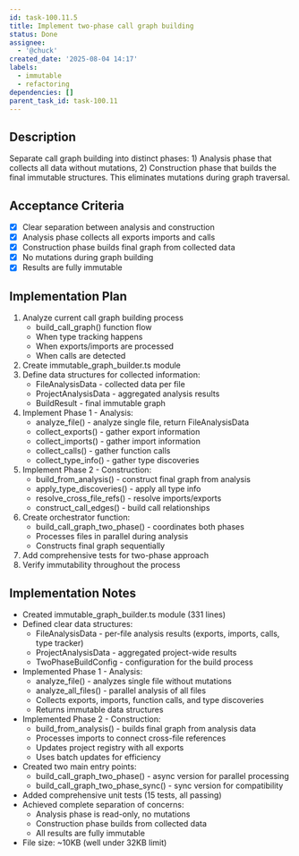 ```yaml
---
id: task-100.11.5
title: Implement two-phase call graph building
status: Done
assignee:
  - '@chuck'
created_date: '2025-08-04 14:17'
labels:
  - immutable
  - refactoring
dependencies: []
parent_task_id: task-100.11
---
```


## Description

Separate call graph building into distinct phases: 1) Analysis phase that collects all data without mutations, 2) Construction phase that builds the final immutable structures. This eliminates mutations during graph traversal.

## Acceptance Criteria

- [x] Clear separation between analysis and construction
- [x] Analysis phase collects all exports imports and calls
- [x] Construction phase builds final graph from collected data
- [x] No mutations during graph building
- [x] Results are fully immutable

## Implementation Plan

1. Analyze current call graph building process
   - build_call_graph() function flow
   - When type tracking happens
   - When exports/imports are processed
   - When calls are detected
2. Create immutable_graph_builder.ts module
3. Define data structures for collected information:
   - FileAnalysisData - collected data per file
   - ProjectAnalysisData - aggregated analysis results
   - BuildResult - final immutable graph
4. Implement Phase 1 - Analysis:
   - analyze_file() - analyze single file, return FileAnalysisData
   - collect_exports() - gather export information
   - collect_imports() - gather import information
   - collect_calls() - gather function calls
   - collect_type_info() - gather type discoveries
5. Implement Phase 2 - Construction:
   - build_from_analysis() - construct final graph from analysis
   - apply_type_discoveries() - apply all type info
   - resolve_cross_file_refs() - resolve imports/exports
   - construct_call_edges() - build call relationships
6. Create orchestrator function:
   - build_call_graph_two_phase() - coordinates both phases
   - Processes files in parallel during analysis
   - Constructs final graph sequentially
7. Add comprehensive tests for two-phase approach
8. Verify immutability throughout the process

## Implementation Notes

- Created immutable_graph_builder.ts module (331 lines)
- Defined clear data structures:
  - FileAnalysisData - per-file analysis results (exports, imports, calls, type tracker)
  - ProjectAnalysisData - aggregated project-wide results
  - TwoPhaseBuildConfig - configuration for the build process
- Implemented Phase 1 - Analysis:
  - analyze_file() - analyzes single file without mutations
  - analyze_all_files() - parallel analysis of all files
  - Collects exports, imports, function calls, and type discoveries
  - Returns immutable data structures
- Implemented Phase 2 - Construction:
  - build_from_analysis() - builds final graph from analysis data
  - Processes imports to connect cross-file references
  - Updates project registry with all exports
  - Uses batch updates for efficiency
- Created two main entry points:
  - build_call_graph_two_phase() - async version for parallel processing
  - build_call_graph_two_phase_sync() - sync version for compatibility
- Added comprehensive unit tests (15 tests, all passing)
- Achieved complete separation of concerns:
  - Analysis phase is read-only, no mutations
  - Construction phase builds from collected data
  - All results are fully immutable
- File size: ~10KB (well under 32KB limit)
